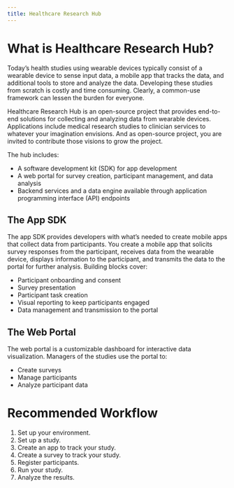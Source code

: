 ```yaml
---
title: Healthcare Research Hub
---
```

# What is Healthcare Research Hub?

Today’s health studies using wearable devices typically consist of a wearable device to sense input data, a mobile app that tracks the data, and additional tools to store and analyze the data. Developing these studies from scratch is costly and time consuming. Clearly, a common-use framework can lessen the burden for everyone.

Healthcare Research Hub is an open-source project that provides end-to-end solutions for collecting and analyzing data from wearable devices. Applications include medical research studies to clinician services to whatever your imagination envisions. And as open-source project, you are invited to contribute those visions to grow the project.

The hub includes:

-   A software development kit (SDK) for app development
-   A web portal for survey creation, participant management, and data analysis
-   Backend services and a data engine available through application programming interface (API) endpoints

## The App SDK

The app SDK provides developers with what’s needed to create mobile apps that collect data from participants. You create a mobile app that solicits survey responses from the participant, receives data from the wearable device, displays information to the participant, and transmits the data to the portal for further analysis. Building blocks cover:

- Participant onboarding and consent
- Survey presentation
- Participant task creation
- Visual reporting to keep participants engaged
- Data management and transmission to the portal

## The Web Portal

The web portal is a customizable dashboard for interactive data visualization. Managers of the studies use the portal to:

- Create surveys
- Manage participants
- Analyze participant data

# Recommended Workflow
1.  Set up your environment.
2.  Set up a study.
3.  Create an app to track your study.
4.  Create a survey to track your study.
5.  Register participants.
6.  Run your study.
7.  Analyze the results.
